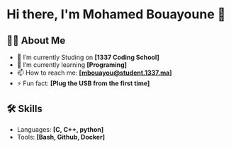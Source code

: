 # Hi there, I'm Mohamed Bouayoune 👋

## 👨‍💻 About Me

- 🔭 I’m currently Studing on **[1337 Coding School]**
- 🌱 I’m currently learning **[Programing]**
- 📫 How to reach me: **[mbouayou@student.1337.ma]**
- ⚡ Fun fact: **[Plug the USB from the first time]**

## 🛠 Skills

- Languages: **[C, C++, python]**
- Tools: **[Bash, Github, Docker]**
